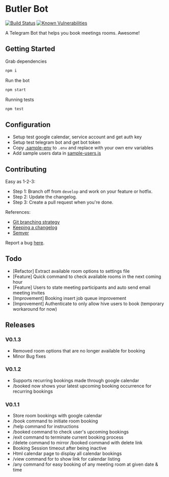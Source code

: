 # Butler Bot
[![Build Status](https://travis-ci.org/GovTechSG/butler-bot.svg?branch=master)](https://travis-ci.org/GovTechSG/butler-bot)
[![Known Vulnerabilities](https://snyk.io/test/github/yuhong90/butler-calendar/badge.svg)](https://snyk.io/test/github/yuhong90/butler-calendar)

A Telegram Bot that helps you book meetings rooms. Awesome!

## Getting Started
Grab dependencies
```javascript
npm i
```

Run the bot
```javascript
npm start
```

Running tests
```javascript
npm test
```

## Configuration
* Setup test google calendar, service account and get auth key
* Setup test telegram bot and get bot token
* Copy [.sample-env](.sample-env) to `.env` and replace with your own env variables
* Add sample users data in [sample-users.js](src/data/sample-users.js)

## Contributing

Easy as 1-2-3:
* Step 1: Branch off from ```develop``` and work on your feature or hotfix.
* Step 2: Update the changelog.
* Step 3: Create a pull request when you're done.

References:
* [Git branching strategy](http://nvie.com/posts/a-successful-git-branching-model/)
* [Keeping a changelog](http://keepachangelog.com/)
* [Semver](http://semver.org/)

Report a bug [here](https://github.com/GovTechSG/butler-bot/issues).

## Todo
* [Refactor] Extract available room options to settings file
* [Feature] Quick command to check available rooms in the next coming hour
* [Feature] Users to state meeting participants and auto send email meeting invites 
* [Improvement] Booking insert job queue improvement
* [Improvement] Authenticate to only allow hive users to book (temporary workaround for now)   

## Releases

### V0.1.3

* Removed room options that are no longer available for booking
* Minor Bug fixes

### V0.1.2

* Supports recurring bookings made through google calendar
* /booked now shows your latest upcoming booking occurrence for recurring bookings

### V0.1.1

* Store room bookings with google calendar
* /book command to initiate room booking
* /help command for instructions
* /booked command to check user's upcoming bookings
* /exit command to terminate current booking process
* /delete command to mirror /booked command with delete link
* Booking Session timeout after being inactive
* Html calendar page to display all calendar bookings
* /view command for to show link for calendar listing
* /any command for easy booking of any meeting room at given date & time

